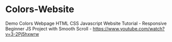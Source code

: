 # Colors-Website
Demo Colors Webpage 
HTML CSS Javascript Website Tutorial - Responsive Beginner JS Project with Smooth Scroll - https://www.youtube.com/watch?v=3-2Pj5hxwrw
